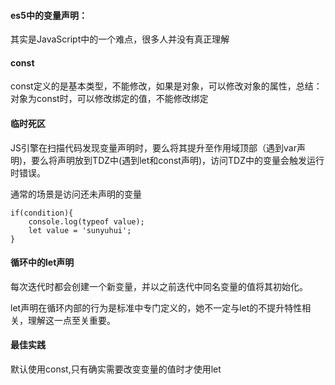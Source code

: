 #### es5中的变量声明：

其实是JavaScript中的一个难点，很多人并没有真正理解

#### const

const定义的是基本类型，不能修改，如果是对象，可以修改对象的属性，总结：对象为const时，可以修改绑定的值，不能修改绑定

#### 临时死区

JS引擎在扫描代码发现变量声明时，要么将其提升至作用域顶部（遇到var声明)，要么将声明放到TDZ中(遇到let和const声明)，访问TDZ中的变量会触发运行时错误。

通常的场景是访问还未声明的变量

	if(condition){
		console.log(typeof value);
		let value = 'sunyuhui';
	}

#### 循环中的let声明

每次迭代时都会创建一个新变量，并以之前迭代中同名变量的值将其初始化。

let声明在循环内部的行为是标准中专门定义的，她不一定与let的不提升特性相关，理解这一点至关重要。

#### 最佳实践

默认使用const,只有确实需要改变变量的值时才使用let






